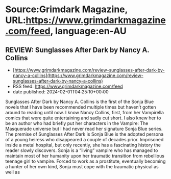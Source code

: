 # Source:Grimdark Magazine, URL:https://www.grimdarkmagazine.com/feed, language:en-AU

## REVIEW: Sunglasses After Dark by Nancy A. Collins
 - [https://www.grimdarkmagazine.com/review-sunglasses-after-dark-by-nancy-a-collins](https://www.grimdarkmagazine.com/review-sunglasses-after-dark-by-nancy-a-collins)
 - RSS feed: https://www.grimdarkmagazine.com/feed
 - date published: 2024-02-01T04:25:10+00:00

<p>Sunglasses After Dark by Nancy A. Collins is the first of the Sonja Blue novels that I have been recommended multiple times but haven&#8217;t gotten around to reading until now. I know Nancy Collins, first, from her Vampirella comics that were quite entertaining and sadly cut short. I also knew her to be an author who had briefly put her characters in the Vampire: The Masquerade universe but I had never read her signature Sonja Blue series. The premise of Sunglasses After Dark is Sonja Blue is the adopted persona of a young heiress who disappeared a couple of decades prior. Imprisoned inside a metal hospital, but only recently, she has a fascinating history the reader slowly discovers. Sonja is a &#8220;living&#8221; vampire who has managed to maintain most of her humanity upon her traumatic transition from rebellious teenage girl to vampire. Forced to work as a prostitute, eventually becoming a hunter of her own kind, Sonja must cope with the traumatic physical as well as

